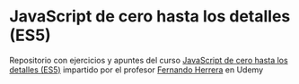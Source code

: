# JavaScript de cero hasta los detalles (ES5)

Repositorio con ejercicios y apuntes del curso [JavaScript de cero hasta los detalles (ES5)](https://www.udemy.com/course/javascript-de-cero-hasta-los-detalles/) impartido por el profesor [Fernando Herrera](https://github.com/Klerith) en Udemy